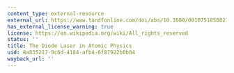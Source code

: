 ```yaml
---
content_type: external-resource
external_url: https://www.tandfonline.com/doi/abs/10.1080/00107518508210984
has_external_license_warning: true
license: https://en.wikipedia.org/wiki/All_rights_reserved
status: ''
title: The Diode Laser in Atomic Physics
uid: 8a835217-9c6d-4184-afb4-6f87922b0b04
wayback_url: ''
---
```

